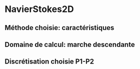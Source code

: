 # NavierStokes2D

## Méthode choisie: caractéristiques

## Domaine de calcul: marche descendante

## Discrétisation choisie P1-P2
